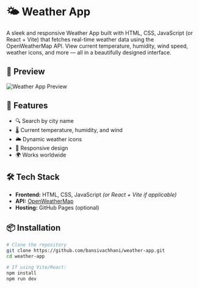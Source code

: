 # 🌤️ Weather App

A sleek and responsive Weather App built with HTML, CSS, JavaScript (or React + Vite) that fetches real-time weather data using the OpenWeatherMap API. View current temperature, humidity, wind speed, weather icons, and more — all in a beautifully designed interface.

## 📸 Preview

![Weather App Preview](../weather-app/src/assets/preview.png) <!-- Replace this with your actual screenshot -->

## 🚀 Features

- 🔍 Search by city name
- 🌡️ Current temperature, humidity, and wind
- 🌥️ Dynamic weather icons
- 🧭 Responsive design
- 🌍 Works worldwide

## 🛠️ Tech Stack

- **Frontend:** HTML, CSS, JavaScript *(or React + Vite if applicable)*
- **API:** [OpenWeatherMap](https://openweathermap.org/api)
- **Hosting:** GitHub Pages (optional)

## 📦 Installation

```bash
# Clone the repository
git clone https://github.com/bansivachhani/weather-app.git
cd weather-app

# If using Vite/React:
npm install
npm run dev
